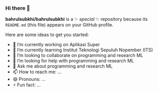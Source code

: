 ### Hi there 👋


**bahrulsubkhi/bahrulsubkhi** is a ✨ _special_ ✨ repository because its `README.md` (this file) appears on your GitHub profile.

Here are some ideas to get you started:

- 🔭 I’m currently working on Aplikasi Super
- 🌱 I’m currently learning Institut Teknologi Sepuluh Nopember (ITS)
- 👯 I’m looking to collaborate on programming and research ML
- 🤔 I’m looking for help with programming and research ML
- 💬 Ask me about programming and research ML
- 📫 How to reach me: ...
- 😄 Pronouns: ...
- ⚡ Fun fact: ...
